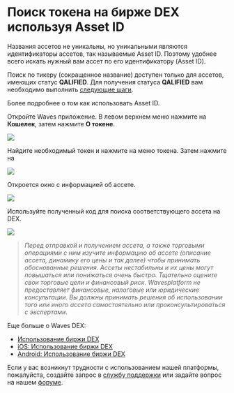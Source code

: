 # Поиск токена на бирже DEX используя Asset ID

Названия ассетов не уникальны, но уникальными являются идентификаторы ассетов, так называемые Asset ID. Поэтому удобнее всего искать нужный вам ассет по его идентификатору (Asset ID).

Поиск по тикеру (сокращенное название) доступен только для ассетов, имеющих статус **QALIFIED**. Для получения статуса **QALIFIED** вам необходимо выполнить [следующие шаги](https://bettertokens.org/application-progress.html).

Более подробнее о том как использовать Asset ID.

Откройте Waves приложение. В левом верхнем меню нажмите на **Кошелек**, затем нажмите **О токене**.

![](/_assets/asset_id_01.png)

Найдите необходимый токен и нажмите на меню токена. Затем нажмите на

![](/_assets/asset_id_02.png)

Откроется окно с информацией об ассете.

![](/_assets/asset_id_03.png)

Используйте полученный код для поиска соответствующего ассета на DEX.

![](/_assets/asset_id_04.png)

> _Перед отправкой и получением ассета, а также торговыми операциями с ним изучите информацию об ассете (описание ассета, динамику его цены и так далее) чтобы принимать обоснованные решения. Ассеты нестабильны и их цены могут повышаться или понижаться очень быстро. Тщательно оцените свои торговые цели и финансовый риск.
> Wavesplatform не предоставляет финансовые, налоговые или юридические консультации. Вы должны принимать решения об использовании того или иного ассета самостоятельно или проконсультироваться с экспертами_.

Еще больше о Waves DEX:

* [Использование биржи DEX](/waves-dex/start-trading-on-the-waves-dex.md)
* [iOS: Использование биржи DEX](/waves-client/mobile-apps/iOS/waves-dex/start-trading-on-the-waves-dex.md)
* [Android: Использование биржи DEX](/waves-client/mobile-apps/iOS/waves-dex/start-trading-on-the-waves-dex.md)

Если у вас возникнут трудности с использованием нашей платформы, пожалуйста, создайте запрос в [службу поддержки](https://support.wavesplatform.com/) или задайте вопрос на нашем [форуме](https://forum.wavesplatform.com/).
